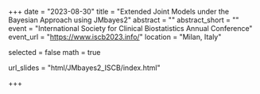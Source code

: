 +++
date = "2023-08-30"
title = "Extended Joint Models under the Bayesian Approach using JMbayes2"
abstract = ""
abstract_short = ""
event = "International Society for Clinical Biostatistics Annual Conference"
event_url = "https://www.iscb2023.info/"
location = "Milan, Italy"

selected = false
math = true

url_slides = "html/JMbayes2_ISCB/index.html"

+++

